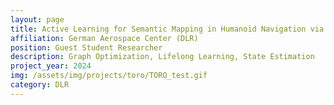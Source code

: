 ```yaml
---
layout: page
title: Active Learning for Semantic Mapping in Humanoid Navigation via Kinematic-aided Visual Odometry (Ongoing Project)
affiliation: German Aerospace Center (DLR)
position: Guest Student Researcher
description: Graph Optimization, Lifelong Learning, State Estimation
project_year: 2024
img: /assets/img/projects/toro/TORO_test.gif
category: DLR
---
```

